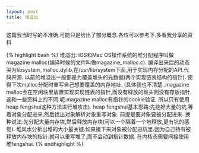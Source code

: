 ```yaml
---
layout: post
title: 堆溢出
---
```


这篇我当时写的不准确.可能只是给出了部分概念.各位可以参考下.多看我分享的资料

{% highlight bash %}
堆溢出:
iOS和Mac OS操作系统的堆分配程序叫做magazine malloc(编译时候的文件叫做magazine_malloc.c).
编译出来后的动态哭为libsystem_malloc.dylib,在/usr/lib/system下面,用于实现内存分配的API.代码开源.
以前的堆溢出一般都是为覆盖堆头的元数据(两个实现链表结构的指针).
使得下次malloc分配时重写自己想要覆盖的内存地址.
(具体我也不清楚..magazine malloc会在空闲块里放置实现实现链表的指针,而没有释放的堆头则没有存放指针.
这和一些资料上的不同.呃.magazine malloc有指针的cookie验证.
所以只有使用heap fengshui这种方法进行堆攻击).
heap fengshui基本思路:先挖好大量的坑,等着对象分配进来,然后找出对象解析对象重写对象.
前提是要对象要被分配进来.
换种说法:先分配大量内存块,然后释放内存块(可以一个隔着一个地释放,更有坑的感觉).
堆风水分析出堆的大小最关键.如果接下来对象被分配进坑里.因为自己持有被释放内存块的指针.就可以重写堆了,而不会动到指针数据.
在内核态需要间接使用堆fengshui.
{% endhighlight %}
